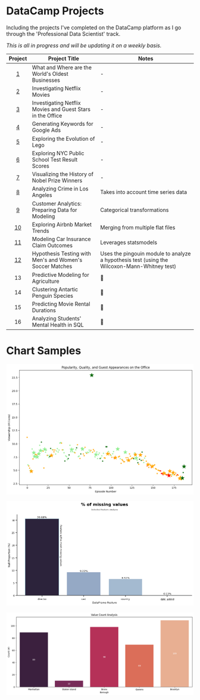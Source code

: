 # DataCamp Projects
Including the projects I've completed on the DataCamp platform as I go through the 'Professional Data Scientist' track.

*This is all in progress and will be updating it on a weekly basis.*

| Project | Project Title | Notes
| :---------------: | --------------- |---------------
| [1](<What and Where are the World's Oldest Businesses/notebook.ipynb>) | What and Where are the World's Oldest Businesses | -
| [2](<Investigating Netflix Movies/notebook.ipynb>) | Investigating Netflix Movies | -
| [3](<Investigating Netflix Movies and Guest Stars in The Office/notebook.ipynb>) | Investigating Netflix Movies and Guest Stars in the Office | -
| [4](<Generating Keywords for Google Ads/notebook.ipynb>) | Generating Keywords for Google Ads | -
| [5](<Exploring the Evolution of Lego/notebook.ipynb>) | Exploring the Evolution of Lego | -
| [6](<Exploring NYC Public School Test Result Scores/notebook.ipynb>) | Exploring NYC Public School Test Result Scores | -
| [7](<Visualizing the History of Nobel Prize Winners/notebook.ipynb>) | Visualizing the History of Nobel Prize Winners | -
| [8](<Analyzing Crime in Los Angeles/notebook.ipynb>) | Analyzing Crime in Los Angeles | Takes into account time series data
| [9](https://github.com/mattamx/Projects/blob/5742089084f049df8cee1844f05b9daae2af18c4/DataCamp%20Projects/Customer%20Analytics%3A%20Preparing%20Data%20for%20Modeling/notebook.ipynb) | Customer Analytics: Preparing Data for Modeling | Categorical transformations
| [10](<Exploring Airbnb Market Trends/notebook.ipynb>) | Exploring Airbnb Market Trends | Merging from multiple flat files
| [11](<Modeling Car Insurance Claim Outcomes/notebook.ipynb>) | Modeling Car Insurance Claim Outcomes | Leverages statsmodels
| [12](<Hypothesis Testing with Men's and Women's Soccer Matches/notebook.ipynb>) | Hypothesis Testing with Men's and Women's Soccer Matches | Uses the pingouin module to analyze a hypothesis test (using the Wilcoxon-Mann-Whitney test)
| 13 | Predictive Modeling for Agriculture | 🚧
| 14 | Clustering Antartic Penguin Species | 🚧
| 15 | Predicting Movie Rental Durations | 🚧
| 16 | Analyzing Students' Mental Health in SQL | 🚧

# Chart Samples

![Alt text](<Investigating Netflix Movies and Guest Stars in The Office/images/output.png>)

![Alt text](<Investigating Netflix Movies/images/output.png>)

![Alt text](<Exploring NYC Public School Test Result Scores/images/output.png>)